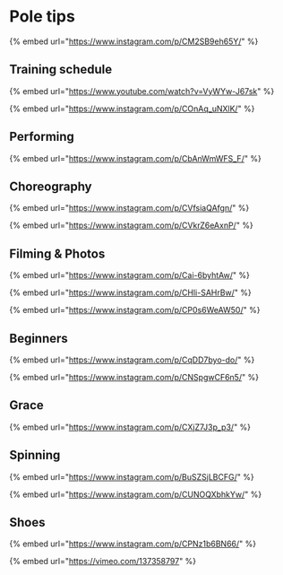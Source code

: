 # Pole tips

{% embed url="https://www.instagram.com/p/CM2SB9eh65Y/" %}

## Training schedule

{% embed url="https://www.youtube.com/watch?v=VyWYw-J67sk" %}

{% embed url="https://www.instagram.com/p/COnAq_uNXlK/" %}

## Performing

{% embed url="https://www.instagram.com/p/CbAnWmWFS_F/" %}

## Choreography

{% embed url="https://www.instagram.com/p/CVfsiaQAfgn/" %}

{% embed url="https://www.instagram.com/p/CVkrZ6eAxnP/" %}

## Filming & Photos

{% embed url="https://www.instagram.com/p/Cai-6byhtAw/" %}

{% embed url="https://www.instagram.com/p/CHli-SAHrBw/" %}

{% embed url="https://www.instagram.com/p/CP0s6WeAW50/" %}

## Beginners

{% embed url="https://www.instagram.com/p/CqDD7byo-do/" %}

{% embed url="https://www.instagram.com/p/CNSpgwCF6n5/" %}

## Grace

{% embed url="https://www.instagram.com/p/CXjZ7J3p_p3/" %}

## Spinning

{% embed url="https://www.instagram.com/p/BuSZSjLBCFG/" %}

{% embed url="https://www.instagram.com/p/CUNOQXbhkYw/" %}

## Shoes

{% embed url="https://www.instagram.com/p/CPNz1b6BN66/" %}

{% embed url="https://vimeo.com/137358797" %}

